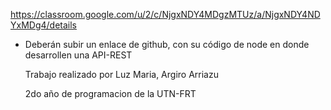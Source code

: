 https://classroom.google.com/u/2/c/NjgxNDY4MDgzMTUz/a/NjgxNDY4NDYxMDg4/details     

- Deberán subir un enlace de github, con su código de node en donde desarrollen una API-REST

  Trabajo realizado por Luz Maria, Argiro Arriazu

   2do año de programacion de la UTN-FRT
